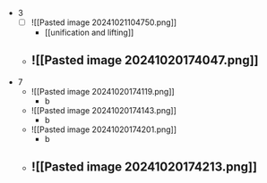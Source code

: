 - 3
	- [ ] ![[Pasted image 20241021104750.png]]
		- [[unification and lifting]]
	- ![[Pasted image 20241020174047.png]]
		- 
- 7
	- ![[Pasted image 20241020174119.png]]
		- b
	- ![[Pasted image 20241020174143.png]]
		- b
	- ![[Pasted image 20241020174201.png]]
		- b
	- ![[Pasted image 20241020174213.png]]
		- 